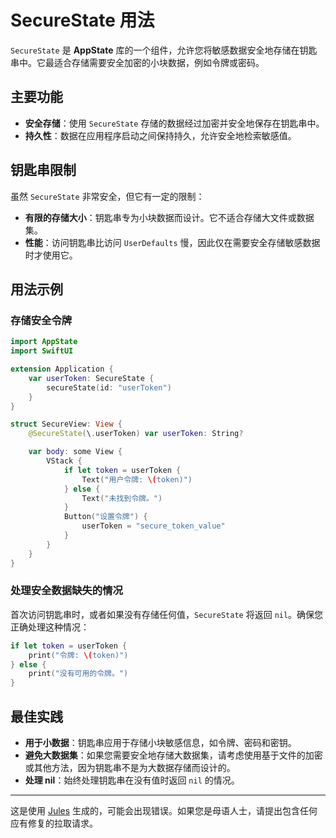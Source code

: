 # SecureState 用法

`SecureState` 是 **AppState** 库的一个组件，允许您将敏感数据安全地存储在钥匙串中。它最适合存储需要安全加密的小块数据，例如令牌或密码。

## 主要功能

- **安全存储**：使用 `SecureState` 存储的数据经过加密并安全地保存在钥匙串中。
- **持久性**：数据在应用程序启动之间保持持久，允许安全地检索敏感值。

## 钥匙串限制

虽然 `SecureState` 非常安全，但它有一定的限制：

- **有限的存储大小**：钥匙串专为小块数据而设计。它不适合存储大文件或数据集。
- **性能**：访问钥匙串比访问 `UserDefaults` 慢，因此仅在需要安全存储敏感数据时才使用它。

## 用法示例

### 存储安全令牌

```swift
import AppState
import SwiftUI

extension Application {
    var userToken: SecureState {
        secureState(id: "userToken")
    }
}

struct SecureView: View {
    @SecureState(\.userToken) var userToken: String?

    var body: some View {
        VStack {
            if let token = userToken {
                Text("用户令牌: \(token)")
            } else {
                Text("未找到令牌。")
            }
            Button("设置令牌") {
                userToken = "secure_token_value"
            }
        }
    }
}
```

### 处理安全数据缺失的情况

首次访问钥匙串时，或者如果没有存储任何值，`SecureState` 将返回 `nil`。确保您正确处理这种情况：

```swift
if let token = userToken {
    print("令牌: \(token)")
} else {
    print("没有可用的令牌。")
}
```

## 最佳实践

- **用于小数据**：钥匙串应用于存储小块敏感信息，如令牌、密码和密钥。
- **避免大数据集**：如果您需要安全地存储大数据集，请考虑使用基于文件的加密或其他方法，因为钥匙串不是为大数据存储而设计的。
- **处理 nil**：始终处理钥匙串在没有值时返回 `nil` 的情况。

---
这是使用 [Jules](https://jules.google) 生成的，可能会出现错误。如果您是母语人士，请提出包含任何应有修复的拉取请求。

